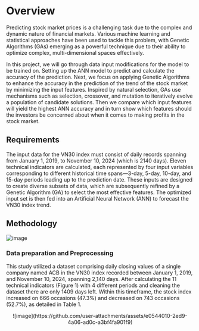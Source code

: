 # Overview
Predicting stock market prices is a challenging task due to the complex and dynamic nature of financial markets. Various machine learning and statistical approaches have been used to tackle this problem, with Genetic Algorithms (GAs) emerging as a powerful technique due to their ability to optimize complex, multi-dimensional spaces effectively.

In this project, we will go through data input modifications for the model to be trained on. Setting up the ANN model to predict and calculate the accuracy of the prediction. Next, we focus on applying Genetic Algorithms to enhance the accuracy in the prediction of the trend of the stock market by minimizing the input features. Inspired by natural selection, GAs use mechanisms such as selection, crossover, and mutation to iteratively evolve a population of candidate solutions. Then we compare which input features will yield the highest ANN accuracy and in turn show which features should the investors be concerned about when it comes to making profits in the stock market.

## Requirements
The input data for the VN30 index must consist of daily records spanning from January 1, 2019, to November 10, 2024 (which is 2140 days). Eleven technical indicators are calculated, each represented by four input variables corresponding to different historical time spans—3-day, 5-day, 10-day, and 15-day periods leading up to the prediction date. These inputs are designed to create diverse subsets of data, which are subsequently refined by a Genetic Algorithm (GA) to select the most effective features. The optimized input set is then fed into an Artificial Neural Network (ANN) to forecast the VN30 index trend.

## Methodology

![image](https://github.com/user-attachments/assets/86f765d7-9d82-4940-bedb-d57c7c4a1428)



### Data preparation and Preprocessing
This study utilized a dataset comprising daily closing values of a single company named ACB in the VN30 index recorded between January 1, 2019, and November 10, 2024, spanning 2,140 days. After calculating the 11 technical indicators (Figure 1) with 4 different periods and cleaning the dataset there are only 1409 days left. Within this timeframe, the stock index increased on 666 occasions (47.3\%) and decreased on 743 occasions (52.7\%), as detailed in Table 1.

<p align="center">
![image](https://github.com/user-attachments/assets/e0544010-2ed9-4a06-ad0c-a3bf4fa901f9)
</p>
